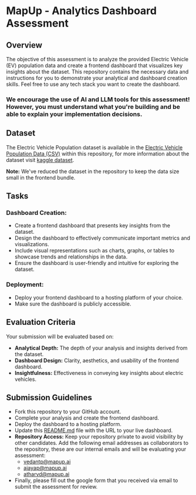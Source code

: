 # MapUp - Analytics Dashboard Assessment

## Overview

The objective of this assessment is to analyze the provided Electric Vehicle (EV) population data and create a frontend dashboard that visualizes key insights about the dataset. This repository contains the necessary data and instructions for you to demonstrate your analytical and dashboard creation skills. Feel free to use any tech stack you want to create the dashboard.

### We encourage the use of AI and LLM tools for this assessment! However, you must understand what you're building and be able to explain your implementation decisions.

## Dataset

The Electric Vehicle Population dataset is available in the [Electric Vehicle Population Data (CSV)](./data-to-visualize/Electric_Vehicle_Population_Data.csv) within this repository, for more information about the dataset visit [kaggle dataset](https://www.kaggle.com/datasets/willianoliveiragibin/electric-vehicle-population).

**Note:** We've reduced the dataset in the repository to keep the data size small in the frontend bundle.

## Tasks

### Dashboard Creation:

- Create a frontend dashboard that presents key insights from the dataset.
- Design the dashboard to effectively communicate important metrics and visualizations.
- Include visual representations such as charts, graphs, or tables to showcase trends and relationships in the data.
- Ensure the dashboard is user-friendly and intuitive for exploring the dataset.

### Deployment:

- Deploy your frontend dashboard to a hosting platform of your choice.
- Make sure the dashboard is publicly accessible.

## Evaluation Criteria

Your submission will be evaluated based on:

- **Analytical Depth:** The depth of your analysis and insights derived from the dataset.
- **Dashboard Design:** Clarity, aesthetics, and usability of the frontend dashboard.
- **Insightfulness:** Effectiveness in conveying key insights about electric vehicles.

## Submission Guidelines

- Fork this repository to your GitHub account.
- Complete your analysis and create the frontend dashboard.
- Deploy the dashboard to a hosting platform.
- Update this [README.md](README.md) file with the URL to your live dashboard.
- **Repository Access:** Keep your repository private to avoid visibility by other candidates. Add the following email addresses as collaborators to the repository, these are our internal emails and will be evaluating your assessment:
  - vedantp@mapup.ai
  - ajayap@mapup.ai
  - atharvd@mapup.ai
- Finally, please fill out the google form that you received via email to submit the assessment for review.
